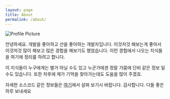 ```yaml
---
layout: page
title: About
permalink: /about/
---
```


<img src="{{ site.baseurl }}/assets/profile.jpg" title="Profile Picture" class="profile">

안녕하세요. 개발을 좋아하고 산을 좋아하는 개발자입니다. 이것저것 해보는게 좋아서 이것저것 많이 해보고 많은 경험을 해보기도 했었습니다. 이런 경험에서 나오는 지식들을 여기에 정리를 하려고 합니다.

이 지식들이 누구에게는 별거 아닐 수도 있고 누군가에겐 정말 가뭄에 단비 같은 정보 일 수도 있습니다. 또한 차후에 제가 기억을 찾아가는데도 도움을 많이 주겠죠.

자세한 소스코드 같은 정보들은 [여기](https://github.com/marjoram1984)에서 살펴 보기시 바랍니다. 감사합니다. 다들 좋은 하루 보내세요